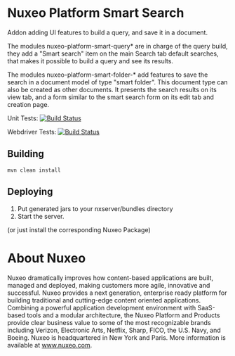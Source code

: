 # Nuxeo Platform Smart Search

Addon adding UI features to build a query, and save it in a document.

The modules nuxeo-platform-smart-query* are in charge of the query build,
they add a "Smart search" item on the main Search tab default searches,
that makes it possible to build a query and see its results.

The modules nuxeo-platform-smart-folder-* add features to save the search in
a document model of type "smart folder". This document type can also be
created as other documents. It presents the search results on its view tab,
and a form similar to the smart search form on its edit tab and creation
page.

Unit Tests: [![Build Status](https://qa.nuxeo.org/jenkins/buildStatus/icon?job=addons_nuxeo-platform-smart-search-master)](https://qa.nuxeo.org/jenkins/job/addons_nuxeo-platform-smart-search-master/)

Webdriver Tests: [![Build Status](https://qa.nuxeo.org/jenkins/buildStatus/icon?job=addons_FT_nuxeo-platform-smart-search-master)](https://qa.nuxeo.org/jenkins/job/addons_FT_nuxeo-platform-smart-search-master/)

## Building

    mvn clean install

## Deploying

1. Put generated jars to your nxserver/bundles directory
2. Start the server.

(or just install the corresponding Nuxeo Package)

# About Nuxeo

Nuxeo dramatically improves how content-based applications are built, managed and deployed, making customers more agile, innovative and successful. Nuxeo provides a next generation, enterprise ready platform for building traditional and cutting-edge content oriented applications. Combining a powerful application development environment with SaaS-based tools and a modular architecture, the Nuxeo Platform and Products provide clear business value to some of the most recognizable brands including Verizon, Electronic Arts, Netflix, Sharp, FICO, the U.S. Navy, and Boeing. Nuxeo is headquartered in New York and Paris. More information is available at www.nuxeo.com.